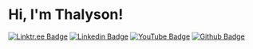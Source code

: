 # Hi, I'm Thalyson!


[![Linktr.ee Badge](https://img.shields.io/badge/-linktree-000?style=flat-square&logo=Linktree&logoColor=white&link)](https://linktr.ee/thalysonalmeida)
[![Linkedin Badge](https://img.shields.io/badge/-Linkedin-000?style=flat-square&logo=Linkedin&logoColor=white&link)](https://www.linkedin.com/in/thalysonalmeida)
[![YouTube Badge](https://img.shields.io/badge/-YouTube-000?style=flat-square&logo=Youtube&logoColor=white&link)](https://www.youtube.com/channel/UCaVZsGZxyP1JgZCzfKpNzZg)
[![Github Badge](https://img.shields.io/badge/-Github-000?style=flat-square&logo=Github&logoColor=white&link)](https://github.com/Thalyalm)